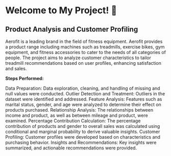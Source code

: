 # Welcome to My Project! 🚀

## Product Analysis and Customer Profiling

 Aerofit is a leading brand in the field of fitness equipment. Aerofit provides a product range including machines such as treadmills, exercise bikes, gym equipment, and fitness accessories to cater to the needs of all categories of people.
The project aims to analyze customer characteristics to tailor treadmill recommendations based on user profiles, enhancing satisfaction and sales.

**Steps Performed:**

Data Preparation: Data exploration, cleaning, and handling of missing and null values were conducted.
Outlier Detection and Treatment: Outliers in the dataset were identified and addressed.
Feature Analysis: Features such as marital status, gender, and age were analyzed to determine their effect on products purchased.
Relationship Analysis: The relationships between income and product, as well as between mileage and product, were examined.
Percentage Contribution Calculation: The percentage contribution of products and gender to overall sales was calculated using conditional and marginal probability to derive valuable insights.
Customer Profiling: Customer profiles were developed based on characteristics and purchasing behavior.
Insights and Recommendations: Key insights were summarized, and actionable recommendations were provided.

